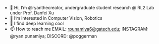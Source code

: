 - 👋 Hi, I’m @ryanthecreator, undergraduate student research @ RL2 Lab under Prof. Danfei Xu
- 👀 I’m interested in Computer Vision, Robotics
- 🌱 I find deep learning cool
- 📫 How to reach me
EMAIL: rpunamiya6@gatech.edu;
INSTAGRAM: @ryan.punamiya;
DISCORD: @poggerman
    

<!---
ryanthecreator/ryanthecreator is a ✨ special ✨ repository because its `README.md` (this file) appears on your GitHub profile.
You can click the Preview link to take a look at your changes.
--->
